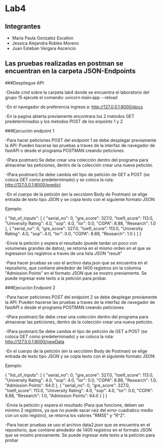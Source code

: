 # Lab4
## Integrantes

* Maria Paula Gonzalez Escallon 
* Jessica Alejandra Robles Moreno
* Juan Esteban Vergara Ascencio

## Las pruebas realizadas en postman se encuentran en la carpeta JSON-Endpoints

###Despliegue API:

-Desde cmd sobre la carpeta lab4 donde se encuentra el laboratorio del grupo 15 ejecute el comando: uvicorn main:app --reload

-En el navegador de preferencia ingrese a: http://127.0.0.1:8000/docs

-En la pagina abierta previamente encontrara los 2 metodos GET predeterminados y los metodos POST de los enpoints 1 y 2

###Ejecución endpoint 1

-Para hacer peticiones POST del endpoint 1 se debe desplegar previamente la API: Pueden hacerse las pruebas a traves de la interfaz de navegador de fastAPI o desde el programa POSTMAN creando peticiones

-(Para postman):Se debe crear una colección dentro del programa para almacenar las peticiones, dentro de la colección crear una nueva petición.

-(Para postman):Se debe cambia ekl tipo de petición de GET a POST (se coloca GET como predeterminado) y se coloca la ruta: http://127.0.0.1:8000/predict

-En el cuerpo de la petición (en la secciómn Body de Postman) se elige entrada de texto tipo JSON y se copia texto con el siguiente formato JSON:

Ejemplo:

{
    "list_of_inputs": [
        {
            "serial_no": 0,
            "gre_score": 327.0,
            "toefl_score": 113.0,
            "University Rating": 4.0,
            "sop": 4.0,
            "lor": 0.0,
            "CGPA": 8.88,
            "Research": 1.0
        },
        {
            "serial_no": 0,
            "gre_score": 327.0,
            "toefl_score": 113.0,
            "University Rating": 4.0,
            "sop": 4.0,
            "lor": 0.0,
            "CGPA": 8.88,
            "Research": 1.0
        }
    ]
}

-Envia la petición y espera el resultado (puede tardar un poco con volumenes grandes de datos), se retorna en el mismo orden en el que se ingresaron los registros a traves de una lista JSON "result"

-Para hacer pruebas se uso el archivo data.json que se encuentra en el repositorio, que contiene alrededor de 1400 registros sin la columna "Admission Points" en el formato JSON que se mostro previamente. Se puede ingresar este texto a la petición para probar. 

###Ejecución Endpoint 2

-Para hacer peticiones POST del endpoint 2 se debe desplegar previamente la API: Pueden hacerse las pruebas a traves de la interfaz de navegador de fastAPI o desde el programa POSTMAN creando peticiones

-(Para postman):Se debe crear una colección dentro del programa para almacenar las peticiones, dentro de la colección crear una nueva petición.

-(Para postman):Se debe cambia el tipo de petición de GET a POST (se coloca GET como predeterminado) y se coloca la ruta: http://127.0.0.1:8000/newData

-En el cuerpo de la petición (en la secciómn Body de Postman) se elige entrada de texto tipo JSON y se copia texto con el siguiente formato JSON:

Ejemplo:

{
    "list_of_inputs": [
        {
            "serial_no": 0,
            "gre_score": 327.0,
            "toefl_score": 113.0,
            "University Rating": 4.0,
            "sop": 4.0,
            "lor": 0.0,
            "CGPA": 8.88,
            "Research": 1.0,
            "Admission Points": 64.0
        },
        {
            "serial_no": 0,
            "gre_score": 327.0,
            "toefl_score": 113.0,
            "University Rating": 4.0,
            "sop": 4.0,
            "lor": 0.0,
            "CGPA": 8.88,
            "Research": 1.0,
            "Admission Points": 64.0
        }
    ]
}

-Envia la petición y espera el resultado (Para que funcione, deben ser minimo 2 registros, ya que no puede sacar raiz del error cuadratico medio con un solo registro), se retorna los valores "RMSE" y "R^2".

-Para hacer pruebas se uso el archivo data2.json que se encuentra en el repositorio, que contiene alrededor de 1400 registros en el formato JSON que se mostro previamente. Se puede ingresar este texto a la petición para probar
